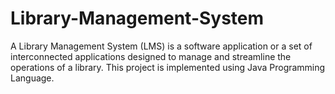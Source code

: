 # Library-Management-System
A Library Management System (LMS) is a software application or a set of interconnected applications designed to manage and streamline the operations of a library. 
This project is implemented using Java Programming Language.
